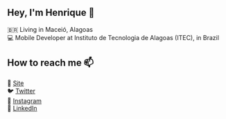## Hey, I'm Henrique 👋

🇧🇷 Living in Maceió, Alagoas <br>
💻 Mobile Developer at Instituto de Tecnologia de Alagoas (ITEC), in Brazil <br>

## How to reach me 📫

🚀 [Site](https://portfolio-peach-nine.vercel.app/) <br>
🐦 [Twitter](https://twitter.com/Henry_bhx) <br>
📸 [Instagram](https://www.instagram.com/bh_xavier) <br>
💼 [LinkedIn](https://www.linkedin.com/in/henrique-barros-xavier-706a04178/)

<!--
**Henryxavierb/henryxavierb** is a ✨ _special_ ✨ repository because its `README.md` (this file) appears on your GitHub profile.

Here are some ideas to get you started:

- 🔭 I’m currently working on ...
- 🌱 I’m currently learning ...
- 👯 I’m looking to collaborate on ...
- 🤔 I’m looking for help with ...
- 💬 Ask me about ...
- 📫 How to reach me: ...
- 😄 Pronouns: ...
- ⚡ Fun fact: ...
-->
